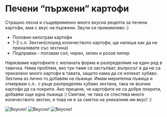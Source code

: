 # Печени “пържени” картофи

Страшно лесна и същевременно много вкусна рецепта за печени картофи, ама с вкус на пържени. Звучи си примамливо :)
<ul>
 	<li>Половин килограм картофи</li>
 	<li>1-2 с.л. Зехтин(според количеството картофи, ще напиша как да не прекалявате със зехтина)</li>
 	<li>Подправки - ползвам сол, черен, зелен и розов пипер</li>
</ul>
Нарязваме картофките с желаната форма и разпределяме на един ред в тавичка. Няма проблем, ако тук-таме се застъпват, въпросът е да не са прекалено много картофи в тавата, защото нама да се изпекат хубаво. Зехтина аз лично го добавям на лъжици. Имам мерителна лъжица и отмервам с.л.. с ръце разпределям хубаво зехтина, така че всички картофи да са покрити. Ако преценя, че картофите не са добре покрити, добавям още една лъжица :) Смятам, че така се спестява много количеството зехтин, и това не е за сметка на уникалния им вкус! :)

![Вкусно!](/images/2018/10/34EDD060-B3A1-4A21-ACD3-252E20D0777E.jpeg "Да Ви е сладко!")
![Вкусно!](/images/2018/10/B4E9B215-1F3A-4044-84B2-AA800C3D565B.jpeg "Да Ви е сладко!")
![Вкусно!](/images/2018/10/B631FDA2-F21B-43DE-B1F1-C5C24B1BB65F.jpeg "Да Ви е сладко!")
